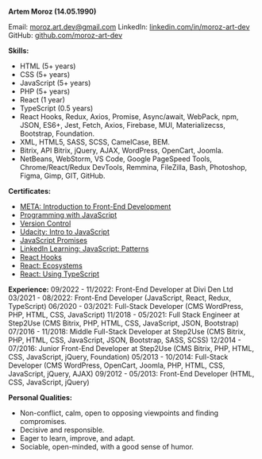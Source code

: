 **Artem Moroz (14.05.1990)**

Email: moroz.art.dev@gmail.com
LinkedIn: [linkedin.com/in/moroz-art-dev](https://www.linkedin.com/in/moroz-art-dev/)
GitHub: [github.com/moroz-art-dev](https://github.com/moroz-art-dev/)

**Skills:**
- HTML (5+ years)
- CSS (5+ years)
- JavaScript (5+ years)
- PHP (5+ years)
- React (1 year)
- TypeScript (0.5 years)
- React Hooks, Redux, Axios, Promise, Async/await, WebPack, npm, JSON, ES6+, Jest, Fetch, Axios, Firebase, MUI, Materializecss, Bootstrap, Foundation.
- XML, HTML5, SASS, SCSS, CamelCase, BEM.
- Bitrix, API Bitrix, jQuery, AJAX, WordPress, OpenCart, Joomla.
- NetBeans, WebStorm, VS Code, Google PageSpeed Tools, Chrome/React/Redux DevTools, Remmina, FileZilla, Bash, Photoshop, Figma, Gimp, GIT, GitHub.

**Certificates:**
- [META: Introduction to Front-End Development](https://example.com/certificate1)
- [Programming with JavaScript](https://example.com/certificate2)
- [Version Control](https://example.com/certificate3)
- [Udacity: Intro to JavaScript](https://example.com/certificate4)
- [JavaScript Promises](https://example.com/certificate5)
- [LinkedIn Learning: JavaScript: Patterns](https://example.com/certificate6)
- [React Hooks](https://example.com/certificate7)
- [React: Ecosystems](https://example.com/certificate8)
- [React: Using TypeScript](https://example.com/certificate9)

**Experience:**
09/2022 - 11/2022: Front-End Developer at Divi Den Ltd
03/2021 - 08/2022: Front-End Developer (JavaScript, React, Redux, TypeScript) 
06/2020 - 03/2021: Full-Stack Developer (CMS WordPress, PHP, HTML, CSS, JavaScript)
11/2018 - 05/2021: Full Stack Engineer at Step2Use (CMS Bitrix, PHP, HTML, CSS, JavaScript, JSON, Bootstrap)
07/2016 - 11/2018: Middle Full-Stack Developer at Step2Use (CMS Bitrix, PHP, HTML, CSS, JavaScript, JSON, Bootstrap, SASS, SCSS)
12/2014 - 07/2016: Junior Front-End Developer at Step2Use (CMS Bitrix, PHP, HTML, CSS, JavaScript, jQuery, Foundation)
05/2013 - 10/2014: Full-Stack Developer (CMS WordPress, OpenCart, Joomla, PHP, HTML, CSS, JavaScript, jQuery, AJAX)
09/2012 - 05/2013: Front-End Developer (HTML, CSS, JavaScript, jQuery)

**Personal Qualities:**
- Non-conflict, calm, open to opposing viewpoints and finding compromises.
- Decisive and responsible.
- Eager to learn, improve, and adapt.
- Sociable, open-minded, with a good sense of humor.
